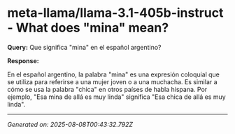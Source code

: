 # meta-llama/llama-3.1-405b-instruct - What does "mina" mean?

**Query:** Que significa "mina" en el español argentino?



**Response:**

En el español argentino, la palabra "mina" es una expresión coloquial que se utiliza para referirse a una mujer joven o a una muchacha. Es similar a cómo se usa la palabra "chica" en otros países de habla hispana. Por ejemplo, "Esa mina de allá es muy linda" significa "Esa chica de allá es muy linda".

---
*Generated on: 2025-08-08T00:43:32.792Z*
